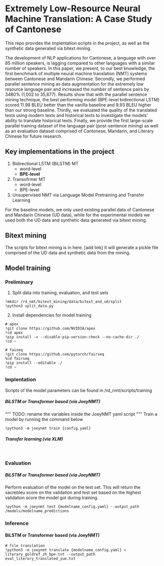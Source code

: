 # Extremely Low-Resource Neural Machine Translation: A Case Study of Cantonese

This repo provides the implentation scripts in the project, as well as the synthetic data generated via bitext mining.

The development of NLP applications for Cantonese, a language with over 85 million speakers, is lagging compared to other languages with a similar number of speakers. In this paper, we present, to our best knowledge, the first benchmark of multiple neural machine translation (NMT) systems between Cantonese and Mandarin Chinese. Secondly, we performed parallel sentence mining as data augmentation for the extremely low resource language pair and increased the number of sentence pairs by 3480% (1,002 to 35,877). Results show that with the parallel sentence mining technique, the best performing model (BPE-level bidirectional LSTM) scored 11.98 BLEU better than the vanilla baseline and 9.93 BLEU higher than our strong baseline. Thirdly, we evaluated the quality of the translated texts using modern texts and historical texts to investigate the models' ability to translate historical texts. Finally, we provide the first large-scale parallel training dataset of the language pair (post-sentence mining) as well as an evaluation dataset comprised of Cantonese, Mandarin, and Literary Chinese for future research.

## Key implementations in the project
1. Bidirectional LSTM (BiLSTM) MT
    - word-level
    - **BPE-level**
2. Transofrmer MT
    - word-level
    - BPE-level
3. Unsupervised NMT via Language Model Pretraining and Transfer Learning

For the baseline models, we only used existing parallel data of Cantonese and Mandarin Chinese (UD data), while for the experimental models we used both the UD data and synthetic data generated via bitext mining.

## Bitext mining
The scripts for bitext mining is in here. [add link]
It will generate a pickle file comprised of the UD data and synthetic data from the mining.

## Model training
### Preliminary
1. Split data into training, evaluation, and test sets
```
!mkdir /rd_nmt/bitext_mining/data/bitext_and_ud/split
!python3 split_data.py
```
2. Install dependencies for model training
```
# apex
!git clone https://github.com/NVIDIA/apex
!cd apex
!pip install -v --disable-pip-version-check --no-cache-dir ./
!cd ~

# faiseq
!git clone https://github.com/pytorch/fairseq
%cd fairseq
!pip install --editable ./
!cd ~
```
### Implentation
Scripts of the model parameters can be found in /rd_nmt/scripts/training
##### BiLSTM or Transformer based (via JoeyNMT)
""" TODO: rename the variables inside the JoeyNMT yaml script 
"""
Train a model by running the command below
```
!python3 -m joeynmt train {config.yaml}
```
##### Transfer learning (via XLM)
```


```
### Evaluation
##### BiLSTM or Transformer based (via JoeyNMT)
Perform evaluation of the model on the test set. 
This will return the sacrebleu score on the validation and test set based on the highest validation score the model got during training.
```
!python -m joeynmt test {modelname_config.yaml} --output_path /models/modelname_predictions
```

### Inference
#### BiLSTM or Transformer based (via JoeyNMT)
```
# file translation
!python3 -m joeynmt translate {modelname_config.yaml} < literary_goldref_zh_bpe.txt --output_path eval_literary_translated_yue.txt
```